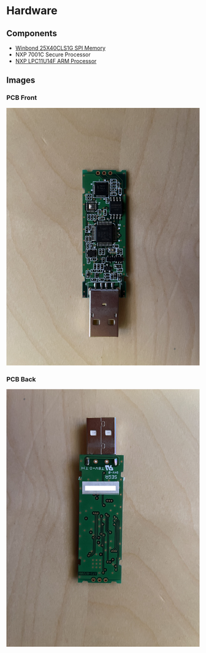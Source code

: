 # Hardware

## Components
* [Winbond 25X40CLS1G SPI Memory](https://www.winbond.com/resource-files/w25x40cl_f%2020140325.pdf)
* NXP 7001C Secure Processor
* [NXP LPC11U14F ARM Processor](https://www.nxp.com/docs/en/data-sheet/LPC11U1X.pdf)
## Images

### PCB Front

![](./../res/94E3B0C0-80DC-42E3-B677-A3A6F4FA5C15.jpeg)

### PCB Back
![](./../res/ACE4CD81-67CF-4822-AEDB-D064515783EC.jpeg)